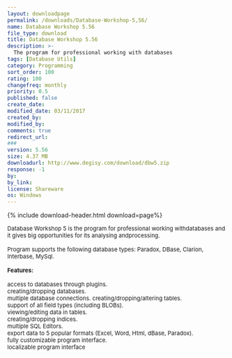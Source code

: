 ```yaml
---
layout: downloadpage
permalink: /downloads/Database-Workshop-5,56/
name: Database Workshop 5.56
file_type: download
title: Database Workshop 5.56
description: >-
  The program for professional working with databases
tags: [Database Utils]
category: Programming
sort_order: 100
rating: 100
changefreq: monthly
priority: 0.5
published: false
create_date: 
modified_date: 03/11/2017
created_by: 
modified_by: 
comments: true
redirect_url: 
### 
version: 5.56
size: 4.37 MB
downloadurl: http://www.degisy.com/download/dbw5.zip
response: -1
by: 
by_link: 
license: Shareware
os: Windows
---
```


{% include download-header.html download=page%}

<p style="fix-download-text !important">
<p><font size="2">Database Workshop 5 is the program for professional working withdatabases and it gives big opportunities for its analysing andprocessing. <br />
<br />
Program supports the following database types: Paradox, DBase, Clarion, Interbase, MySql. <br />
<br />
<span class="articleDetailsLink"><strong>Features:</strong></span><br />
<br />
access to databases through plugins. <br />
creating/dropping databases. <br />
multiple database connections. creating/dropping/altering tables. <br />
support of all field types (including BLOBs). <br />
viewing/editing data in tables. <br />
creating/dropping indices. <br />
multiple SQL Editors. <br />
export data to 5 popular formats (Excel, Word, Html, dBase, Paradox). <br />
fully customizable program interface. <br />
localizable program interface<br />
<br />
</font></p></p>
